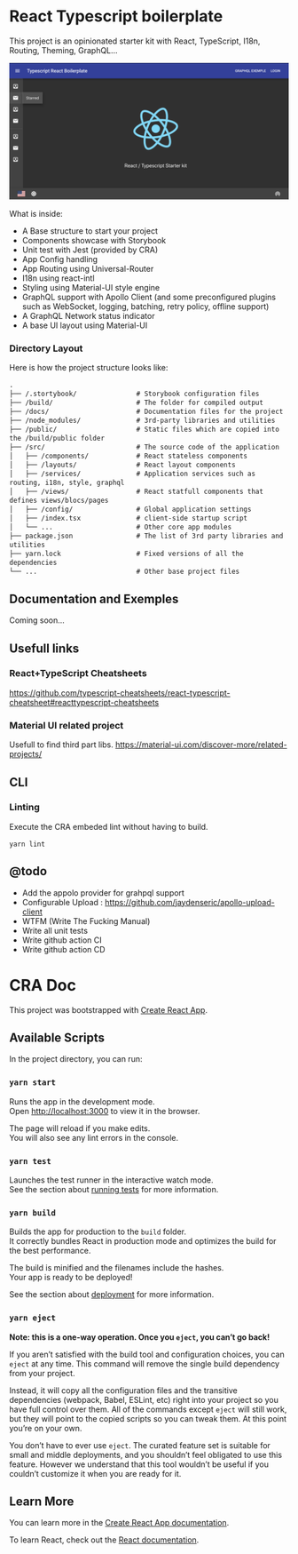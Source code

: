 # React Typescript boilerplate

This project is an opinionated starter kit with React, TypeScript, I18n, Routing, Theming, GraphQL...

![Home App preview](doc/home-dark.png "Home App preview")


What is inside:

* A Base structure to start your project
* Components showcase with Storybook
* Unit test with Jest (provided by CRA)
* App Config handling
* App Routing using Universal-Router
* I18n using react-intl
* Styling using Material-UI style engine
* GraphQL support with Apollo Client (and some preconfigured plugins such as WebSocket, logging, batching, retry policy, offline support)
* A GraphQL Network status indicator
* A base UI layout using Material-UI

### Directory Layout

Here is how the project structure looks like:

```
.
├── /.stortybook/               # Storybook configuration files
├── /build/                     # The folder for compiled output
├── /docs/                      # Documentation files for the project
├── /node_modules/              # 3rd-party libraries and utilities
├── /public/                    # Static files which are copied into the /build/public folder
├── /src/                       # The source code of the application
│   ├── /components/            # React stateless components
│   ├── /layouts/               # React layout components
│   ├── /services/              # Application services such as routing, i18n, style, graphql
│   ├── /views/                 # React statfull components that defines views/blocs/pages
│   ├── /config/                # Global application settings
│   ├── /index.tsx              # client-side startup script
│   └── ...                     # Other core app modules
├── package.json                # The list of 3rd party libraries and utilities
├── yarn.lock                   # Fixed versions of all the dependencies
└── ...                         # Other base project files
```

## Documentation and Exemples

Coming soon...

## Usefull links

### React+TypeScript Cheatsheets

https://github.com/typescript-cheatsheets/react-typescript-cheatsheet#reacttypescript-cheatsheets

### Material UI related project

Usefull to find third part libs.
https://material-ui.com/discover-more/related-projects/

## CLI

### Linting

Execute the CRA embeded lint without having to build.
```
yarn lint
```

## @todo

- Add the appolo provider for grahpql support
- Configurable Upload : https://github.com/jaydenseric/apollo-upload-client
- WTFM (Write The Fucking Manual)
- Write all unit tests
- Write github action CI
- Write github action CD

# CRA Doc

This project was bootstrapped with [Create React App](https://github.com/facebook/create-react-app).

## Available Scripts

In the project directory, you can run:

### `yarn start`

Runs the app in the development mode.<br />
Open [http://localhost:3000](http://localhost:3000) to view it in the browser.

The page will reload if you make edits.<br />
You will also see any lint errors in the console.

### `yarn test`

Launches the test runner in the interactive watch mode.<br />
See the section about [running tests](https://facebook.github.io/create-react-app/docs/running-tests) for more information.

### `yarn build`

Builds the app for production to the `build` folder.<br />
It correctly bundles React in production mode and optimizes the build for the best performance.

The build is minified and the filenames include the hashes.<br />
Your app is ready to be deployed!

See the section about [deployment](https://facebook.github.io/create-react-app/docs/deployment) for more information.

### `yarn eject`

**Note: this is a one-way operation. Once you `eject`, you can’t go back!**

If you aren’t satisfied with the build tool and configuration choices, you can `eject` at any time. This command will remove the single build dependency from your project.

Instead, it will copy all the configuration files and the transitive dependencies (webpack, Babel, ESLint, etc) right into your project so you have full control over them. All of the commands except `eject` will still work, but they will point to the copied scripts so you can tweak them. At this point you’re on your own.

You don’t have to ever use `eject`. The curated feature set is suitable for small and middle deployments, and you shouldn’t feel obligated to use this feature. However we understand that this tool wouldn’t be useful if you couldn’t customize it when you are ready for it.

## Learn More

You can learn more in the [Create React App documentation](https://facebook.github.io/create-react-app/docs/getting-started).

To learn React, check out the [React documentation](https://reactjs.org/).
